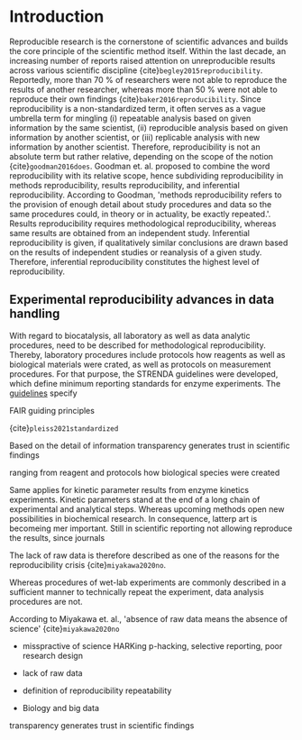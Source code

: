 # Introduction

Reproducible research is the cornerstone of scientific advances and builds the core principle of the scientific method itself. Within the last decade, an increasing number of reports raised attention on unreproducible results across various scientific discipline {cite}`begley2015reproducibility`. Reportedly, more than 70 % of researchers were not able to reproduce the results of another researcher, whereas more than 50 % were not able to reproduce their own findings {cite}`baker2016reproducibility`.
Since reproducibility is a non-standardized term, it often serves as a vague umbrella term for mingling (i) repeatable analysis based on given information by the same scientist, (ii) reproducible analysis based on given information by another scientist, or (iii) replicable analysis with new information by another scientist.
Therefore, reproducibility is not an absolute term but rather relative, depending on the scope of the notion {cite}`goodman2016does`. Goodman et. al. proposed to combine the word reproducibility with its relative scope, hence subdividing reproducibility in methods reproducibility, results reproducibility, and inferential reproducibility. According to Goodman, 'methods reproducibility refers to the provision of enough detail about study procedures and data so the same procedures could, in theory or in actuality, be exactly repeated.'. Results reproducibility requires methodological reproducibility, whereas same results are obtained from an independent study. Inferential reproducibility is given, if qualitatively similar conclusions are drawn based on the results of independent studies or reanalysis of a given study. Therefore, inferential reproducibility constitutes the highest level of reproducibility.

## Experimental reproducibility advances in data handling

With regard to biocatalysis, all laboratory as well as data analytic procedures, need to be described for methodological reproducibility. Thereby, laboratory procedures include protocols how reagents as well as biological materials were crated, as well as protocols on measurement procedures. For that purpose, the STRENDA guidelines were developed, which define minimum reporting standards for enzyme experiments. The [guidelines](https://www.beilstein-institut.de/en/projects/strenda/guidelines/) specify

FAIR guiding principles

{cite}`pleiss2021standardized`

Based on the detail of information
transparency generates trust in scientific findings

ranging from reagent and
protocols how biological species were created

Same applies for kinetic parameter results from enzyme kinetics experiments. Kinetic parameters stand at the end of a long chain of experimental and analytical steps. Whereas upcoming methods open new possibilities in biochemical research. In consequence, latterp art is becomeing mer important. Still in scientific reporting not allowing reproduce the results, since journals

The lack of raw data is therefore described as one of the reasons for the reproducibility crisis {cite}`miyakawa2020no`.

Whereas procedures of wet-lab experiments are commonly described in a sufficient manner to technically repeat the experiment, data analysis procedures are not.

According to Miyakawa et. al., 'absence of raw data means the absence of science' {cite}`miyakawa2020no`

- misspractive of science HARKing p-hacking, selective reporting, poor research design
- lack of raw data
- definition of reproducibility repeatability

- Biology and big data

transparency generates trust in scientific findings
